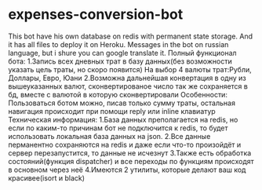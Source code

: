 # expenses-conversion-bot
This bot have his own database on redis with permanent state storage. 
And it has all files to deploy it on Heroku. 
Messages in the bot on russian language, but i shure you can google translate it. 
Полный функционал бота:
1.Запись всех дневных трат в базу данных(без возможности указать цель траты, но скоро появится) 
На выбор 4 валюты трат:Рубли, Доллары, Евро, Юани
2.Возможна дальнейшая конвертация в одну из вышеуказанных валют, сконвертированое число так же сохраняется в бд, 
вместе с валютой в которую сконвертировали
Особенности:
Пользоваться ботом можно, писав только сумму траты, остальная навигация происходит при помощи reply или inline клавиатур
Техническая информация:
1.База данных преполагается на redis, но если по каким-то причинам бот не подключится к redis, то будет использовать локальная база данных
на json.
2.Все данные перманентно сохраняются на redis и даже если что-то произойдёт и сервер перезапустится, то данные не исчезнут
3.Также есть обработка состояний(функция dispatcher) и все переходы по функциям происходят в основном через неё
4.Имеются 2 утилиты, которые делают ваш код красивее(isort и black)
